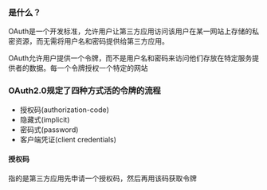 ### 是什么？
OAuth是一个开发标准，允许用户让第三方应用访问该用户在某一网站上存储的私密资源，而无需将用户名和密码提供给第三方应用。

OAuth允许用户提供一个令牌，而不是用户名和密码来访问他们存放在特定服务提供者的数据。每一个令牌授权一个特定的网站

### OAuth2.0规定了四种方式活的令牌的流程
- 授权码(authorization-code)
- 隐藏式(implicit)
- 密码式(password)
- 客户端凭证(client credentials)


#### 授权码
指的是第三方应用先申请一个授权码，然后再用该码获取令牌

